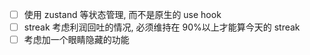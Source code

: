 - [ ] 使用 zustand 等状态管理, 而不是原生的 use hook
- [ ] streak 考虑利润回吐的情况, 必须维持在 90%以上才能算今天的 streak
- [ ] 考虑加一个眼睛隐藏的功能

